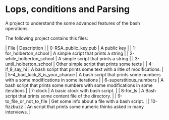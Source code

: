 # Lops, conditions and Parsing

A project to understand the some advanced features of
the bash operations.

The following project contains this files:

| File | Description |
| 0-RSA_public_key.pub | A public key |
| 1-for_holberton_school | A simple script that prints a string |
| 2-while_holberton_school | A simple script that prints a string |
| 3-until_holberton_school | Other simple script that prints some texts |
| 4-if_9_say_hi | A bash script that prints some text with a litle of modifications. |
| 5-4_bad_luck_8_is_your_chance | A bash script that prints some numbers with a some modifications in some iterations |
| 6-superstitious_numbers | A bash script that prints some numbers with some modifications in some iterations |
| 7-clock | A basic clock with bash script. |
| 8-for_ls | A Bash script that prints some content file of the directory. |
| 9-to_file_or_not_to_file | Get some info about a file with a bash script. |
| 10-fizzbuzz | An script that prints some numeric thinks asked in many interviews. |
